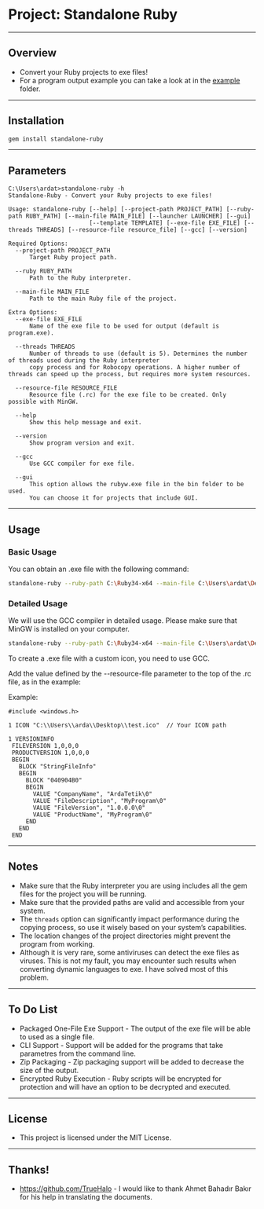 # Project: Standalone Ruby

---

## Overview

- Convert your Ruby projects to exe files!
- For a program output example you can take a look at in the [example](https://github.com/ardatetikbey/Standalone-Ruby/tree/main/example) folder.

---

## Installation

```bash
gem install standalone-ruby
```

---

## Parameters

```
C:\Users\ardat>standalone-ruby -h
Standalone-Ruby - Convert your Ruby projects to exe files!

Usage: standalone-ruby [--help] [--project-path PROJECT_PATH] [--ruby-path RUBY_PATH] [--main-file MAIN_FILE] [--launcher LAUNCHER] [--gui]
                       [--template TEMPLATE] [--exe-file EXE_FILE] [--threads THREADS] [--resource-file resource_file] [--gcc] [--version]

Required Options:
  --project-path PROJECT_PATH
      Target Ruby project path.

  --ruby RUBY_PATH
      Path to the Ruby interpreter.

  --main-file MAIN_FILE
      Path to the main Ruby file of the project.

Extra Options:
  --exe-file EXE_FILE
      Name of the exe file to be used for output (default is program.exe).

  --threads THREADS
      Number of threads to use (default is 5). Determines the number of threads used during the Ruby interpreter
      copy process and for Robocopy operations. A higher number of threads can speed up the process, but requires more system resources.

  --resource-file RESOURCE_FILE
      Resource file (.rc) for the exe file to be created. Only possible with MinGW.

  --help
      Show this help message and exit.

  --version
      Show program version and exit.

  --gcc
      Use GCC compiler for exe file.
      
  --gui
      This option allows the rubyw.exe file in the bin folder to be used.
      You can choose it for projects that include GUI.
```

---

## Usage

### Basic Usage
You can obtain an .exe file with the following command:

```bash
standalone-ruby --ruby-path C:\Ruby34-x64 --main-file C:\Users\ardat\Desktop\example\main.rb --project-path C:\Users\ardat\Desktop\example
```

### Detailed Usage
We will use the GCC compiler in detailed usage. Please make sure that MinGW is installed on your computer.

```bash
standalone-ruby --ruby-path C:\Ruby34-x64 --main-file C:\Users\ardat\Desktop\example\main.rb --project-path C:\Users\ardat\Desktop\example --exe-file program.exe --gcc --resource-file C:\Users\ardat\Desktop\C\program.rc
```

To create a .exe file with a custom icon, you need to use GCC.

Add the value defined by the --resource-file parameter to the top of the .rc file, as in the example:

Example:

```
#include <windows.h>

1 ICON "C:\\Users\\arda\\Desktop\\test.ico"  // Your ICON path

1 VERSIONINFO
 FILEVERSION 1,0,0,0
 PRODUCTVERSION 1,0,0,0
 BEGIN
   BLOCK "StringFileInfo"
   BEGIN
     BLOCK "040904B0"
     BEGIN
       VALUE "CompanyName", "ArdaTetik\0"
       VALUE "FileDescription", "MyProgram\0"
       VALUE "FileVersion", "1.0.0.0\0"
       VALUE "ProductName", "MyProgram\0"
     END
   END
 END

```

---

## Notes

- Make sure that the Ruby interpreter you are using includes all the gem files for the project you will be running.
- Make sure that the provided paths are valid and accessible from your system.
- The `threads` option can significantly impact performance during the copying process, so use it wisely based on your system’s capabilities.
- The location changes of the project directories might prevent the program from working.
- Although it is very rare, some antiviruses can detect the exe files as viruses. This is not my fault,
  you may encounter such results when converting dynamic languages ​​to exe. I have solved most of this problem.

---

## To Do List

- Packaged One-File Exe Support - The output of the exe file will be able to used as a single file.
- CLI Support - Support will be added for the programs that take parametres from the command line.
- Zip Packaging - Zip packaging support will be added to decrease the size of the output.
- Encrypted Ruby Execution - Ruby scripts will be encrypted for protection and will have an option to be decrypted and executed.

---

## License

- This project is licensed under the MIT License.

---

## Thanks!
- https://github.com/TrueHalo - I would like to thank Ahmet Bahadır Bakır for his help in translating the documents.